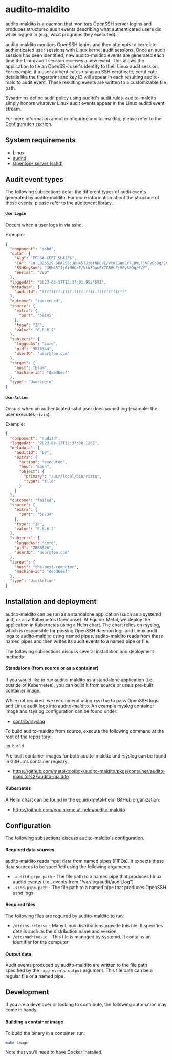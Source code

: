 # audito-maldito

audito-maldito is a daemon that monitors OpenSSH server logins and produces
structured audit events describing what authenticated users did while logged
in (e.g., what programs they executed).

audito-maldito monitors OpenSSH logins and then attempts to correlate
authenticated user sessions with Linux kernel audit sessions. Once an
audit session has been identified, new audito-maldito events are generated
each time the Linux audit session receives a new event. This allows the
application to tie an OpenSSH user's identity to their Linux audit session.
For example, if a user authenticates using an SSH certificate, certificate
details like the fingerprint and key ID will appear in each resulting
audito-maldito audit event. These resulting events are written to
a customizable file path.

Sysadmins define audit policy using auditd's [audit.rules][audit.rules].
audito-maldito simply honors whatever Linux audit events appear in
the Linux auditd event stream.

For more information about configuring audito-maldito, please refer to
the [Configuration section](#configuration).

[audit.rules]: https://man7.org/linux/man-pages/man7/audit.rules.7.html

## System requirements

- Linux
- [auditd](https://man7.org/linux/man-pages/man8/auditd.8.html)
- [OpenSSH server (sshd)](https://www.openssh.com/)

## Audit event types

The following subsections detail the different types of audit events
generated by audito-maldito. For more information about the structure
of these events, please refer to [the auditevent library][auditevent-library].

[auditevent-library]: https://github.com/metal-toolbox/auditevent

#### `UserLogin`

Occurs when a user logs in via sshd.

Example:

```json
{
  "component": "sshd",
  "data": {
    "Alg": "ECDSA-CERT SHA256",
    "CA": "CA ED25519 SHA256:JKH45TJj6tNHO/E/VtWZGunEY7C8VLFjVFv6bDq/5VY=",
    "SSHKeySum": "JKH45TJj6tNHO/E/VtWZGunEY7C8VLFjVFv6bDq/5VY",
    "Serial": "350"
  },
  "loggedAt": "2023-03-17T13:37:01.952459Z",
  "metadata": {
    "auditId": "ffffffff-ffff-ffff-ffff-ffffffffffff"
  },
  "outcome": "succeeded",
  "source": {
    "extra": {
      "port": "59145"
    },
    "type": "IP",
    "value": "6.6.6.2"
  },
  "subjects": {
    "loggedAs": "core",
    "pid": "3076344",
    "userID": "user@foo.com"
  },
  "target": {
    "host": "blam",
    "machine-id": "deadbeef"
  },
  "type": "UserLogin"
}
```

#### `UserAction`

Occurs when an authenticated sshd user does something (example: the user
executes `rizin`).

Example:

```json
{
  "component": "auditd",
  "loggedAt": "2023-03-17T13:37:38.126Z",
  "metadata": {
    "auditId": "67",
    "extra": {
      "action": "executed",
      "how": "bash",
      "object": {
        "primary": "/usr/local/bin/rizin",
        "type": "file"
      }
    }
  },
  "outcome": "failed",
  "source": {
    "extra": {
      "port": "56734"
    },
    "type": "IP",
    "value": "6.6.6.2"
  },
  "subjects": {
    "loggedAs": "core",
    "pid": "2868326",
    "userID": "user@foo.com"
  },
  "target": {
    "host": "the-best-computer",
    "machine-id": "deadbeef"
  },
  "type": "UserAction"
}
```

## Installation and deployment

audito-maldito can be run as a standalone application (such as a systemd
unit) or as a Kubernetes Daemonset. At Equinix Metal, we deploy the
application in Kubernetes using a Helm chart. The chart relies on rsyslog,
which is responsible for passing OpenSSH daemon logs and Linux audit logs
to audito-maldito using named pipes. audito-maldito reads from these named
pipes and then writes its audit events to a named pipe or file.

The following subsections discuss several installation and deployment methods.

#### Standalone (from source or as a container)

If you would like to run audito-maldito as a standalone application (i.e.,
outside of Kubernetes), you can build it from source or use a pre-built
container image.

While not required, we recommend using `rsyslog` to pass OpenSSH logs and
Linux audit logs into audito-maldito. An example rsyslog container image
and rsyslog configuration can be found under:

- [contrib/rsyslog](contrib/rsyslog)

To build audito-maldito from source, execute the following command at the root
of the repository:

```sh
go build
```

Pre-built container images for both audito-maldito and rsyslog can be found
in GitHub's container registry:

- https://github.com/metal-toolbox/audito-maldito/pkgs/container/audito-maldito%2Faudito-maldito

#### Kubernetes

A Helm chart can be found in the equinixmetal-helm GitHub organization:

- https://github.com/equinixmetal-helm/audito-maldito

## Configuration

The following subsections discuss audito-maldito's configuration.

#### Required data sources

audito-maldito reads input data from named pipes (FIFOs). It expects these
data sources to be specified using the following arguments:

- `-auditd-pipe-path` - The file path to a named pipe that produces
  Linux auditd events (i.e., events from "/var/log/audit/audit.log")
- `-sshd-pipe-path` - The file path to a named pipe that produces
  OpenSSH sshd logs

#### Required files

The following files are required by audito-maldito to run:

- `/etc/os-release` - Many Linux distributions provide this file.
  It specifies details such as the distribution name and version
- `/etc/machine-id` - This file is managed by systemd. It contains
  an identifier for the computer

#### Output data

Audit events produced by audito-maldito are written to the file path
specified by the `-app-events-output` argument. This file path can be
a regular file or a named pipe.

## Development

If you are a developer or looking to contribute, the following automation
may come in handy.

#### Building a container image

To build the binary in a container, run:

```sh
make image
```

Note that you'll need to have Docker installed.
